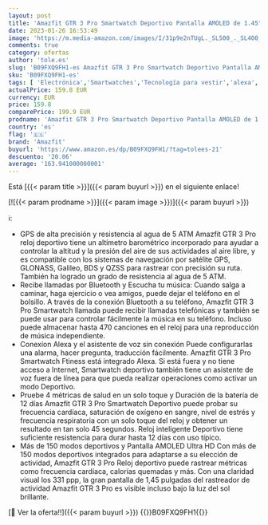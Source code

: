 ```yaml
---
layout: post
title: 'Amazfit GTR 3 Pro Smartwatch Deportivo Pantalla AMOLED de 1.45" Frecuencia Cardíaca Sueño Estrés Monitorización de SpO2 150+ Modos Deportivo GPS Bluetooth Llamadas Alexa'
date: 2023-01-26 16:53:49
image: 'https://m.media-amazon.com/images/I/31p9e2nTUgL._SL500_._SL400_.jpg'
comments: true
category: ofertas
author: 'tole.es'
slug: 'B09FXQ9FH1-es Amazfit GTR 3 Pro Smartwatch Deportivo Pantalla AMOLED de...'
sku: 'B09FXQ9FH1-es'
tags: [ 'Electrónica','Smartwatches','Tecnología para vestir','alexa','amazfit','🇪🇸', ]
actualPrice: 159.8 EUR
currency: EUR
price: 159.8
comparePrice: 199.9 EUR
prodname: 'Amazfit GTR 3 Pro Smartwatch Deportivo Pantalla AMOLED de 1.45" Frecuencia Cardíaca Sueño Estrés Monitorización de SpO2 150+ Modos Deportivo GPS Bluetooth Llamadas Alexa'
country: 'es'
flag: '🇪🇸'
brand: 'Amazfit'
buyurl: 'https://www.amazon.es/dp/B09FXQ9FH1/?tag=tolees-21'
descuento: '20.06'
average: '163.941000000001'
---
```


Está [{{< param title >}}]({{< param buyurl >}}) en el siguiente enlace!

[![{{< param prodname >}}]({{< param image >}})]({{< param buyurl >}})

ℹ️:

- GPS de alta precisión y resistencia al agua de 5 ATM Amazfit GTR 3 Pro reloj deportivo tiene un altímetro barométrico incorporado para ayudar a controlar la altitud y la presión del aire de sus actividades al aire libre, y es compatible con los sistemas de navegación por satélite GPS, GLONASS, Galileo, BDS y QZSS para rastrear con precisión su ruta. También ha logrado un grado de resistencia al agua de 5 ATM.
- Recibe llamadas por Bluetooth y Escucha tu música: Cuando salga a caminar, haga ejercicio o vea amigos, puede dejar el teléfono en el bolsillo. A través de la conexión Bluetooth a su teléfono, Amazfit GTR 3 Pro Smartwatch llamada puede recibir llamadas telefónicas y también se puede usar para controlar fácilmente la música en su teléfono. Incluso puede almacenar hasta 470 canciones en el reloj para una reproducción de música independiente.
- Conexíon Alexa y el asistente de voz sin conexión Puede configurarlas una alarma, hacer pregunta, traducción fácilmente. Amazfit GTR 3 Pro Smartwatch Ftiness está integrado Alexa. Si está fuera y no tiene acceso a Internet, Smartwatch deportivo también tiene un asistente de voz fuera de línea para que pueda realizar operaciones como activar un modo Deportivo.
- Pruebe 4 métricas de salud en un solo toque y Duración de la batería de 12 días Amazfit GTR 3 Pro Smartwatch Deportivo puede probar su frecuencia cardíaca, saturación de oxígeno en sangre, nivel de estrés y frecuencia respiratoria con un solo toque del reloj y obtener un resultado en tan solo 45 segundos. Reloj inteligente Deportivo tiene suficiente resistencia para durar hasta 12 días con uso típico.
- Más de 150 modos deportivos y Pantalla AMOLED Ultra HD Con más de 150 modos deportivos integrados para adaptarse a su elección de actividad, Amazfit GTR 3 Pro Reloj deportivo puede rastrear métricas como frecuencia cardíaca, calorías quemadas y más. Con una claridad visual los 331 ppp, la gran pantalla de 1,45 pulgadas del rastreador de actividad Amazfit GTR 3 Pro es visible incluso bajo la luz del sol brillante.

[🛒 Ver la oferta!!]({{< param buyurl >}})
{{<world>}}B09FXQ9FH1{{</world>}}
